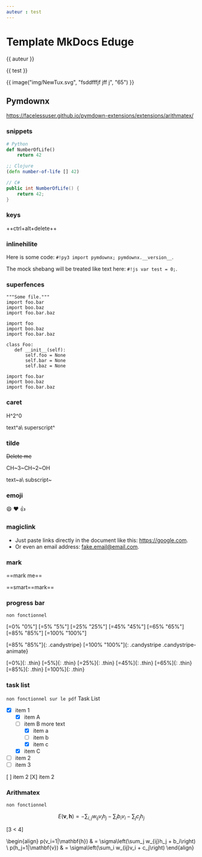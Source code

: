 ```yaml
---
auteur : test
---
```



# Template MkDocs Eduge


{{ auteur }}


{{ test }}  

<!-- {{ image("img/1024.jpg", "tanos    jff j", "50") }} -->


{{ image("img/NewTux.svg", "fsddfffjf    jff j", "65") }}




## Pymdownx
https://facelessuser.github.io/pymdown-extensions/extensions/arithmatex/ 
 

### snippets
``` python
# Python
def NumberOfLife()
    return 42

```

``` clojure
;; Clojure
(defn number-of-life [] 42)

```

``` csharp
// C#
public int NumberOfLife() {
    return 42;
}

```

### keys 
++ctrl+alt+delete++





### inlinehilite
Here is some code: `#!py3 import pymdownx; pymdownx.__version__`.

The mock shebang will be treated like text here: ` #!js var test = 0; `.





### superfences
``` {linenums="10"}
"""Some file."""
import foo.bar
import boo.baz
import foo.bar.baz
```
 
```{.py3 hl_lines="1-2 5 7-8" linenums="10"}
import foo
import boo.baz
import foo.bar.baz

class Foo:
   def __init__(self):
       self.foo = None
       self.bar = None
       self.baz = None
```

```{.py3 title="My Cool Header"}
import foo.bar
import boo.baz
import foo.bar.baz
```


### caret
H^2^0

text^a\ superscript^
  

### tilde
~~Delete me~~

CH~3~CH~2~OH

text~a\ subscript~



### emoji 
:smile: :heart: :thumbsup:


### magiclink
- Just paste links directly in the document like this: https://google.com.
- Or even an email address: fake.email@email.com. 



### mark

==mark me==

==smart==mark==



### progress bar  
`non fonctionnel`

[=0% "0%"]
[=5% "5%"]
[=25% "25%"]
[=45% "45%"]
[=65% "65%"]
[=85% "85%"]
[=100% "100%"]

[=85% "85%"]{: .candystripe}
[=100% "100%"]{: .candystripe .candystripe-animate}

[=0%]{: .thin}
[=5%]{: .thin}
[=25%]{: .thin}
[=45%]{: .thin}
[=65%]{: .thin}
[=85%]{: .thin}
[=100%]{: .thin}





### task list
`non fonctionnel sur le pdf`
Task List

- [X] item 1
    * [X] item A
    * [ ] item B
        more text
        + [x] item a
        + [ ] item b
        + [x] item c
    * [X] item C
- [ ] item 2
- [ ] item 3

[ ] item 2
[X] item 2











### Arithmatex
`non fonctionnel`


$$
E(\mathbf{v}, \mathbf{h}) = -\sum_{i,j}w_{ij}v_i h_j - \sum_i b_i v_i - \sum_j c_j h_j
$$

\[3 < 4\]

\begin{align}
    p(v_i=1|\mathbf{h}) & = \sigma\left(\sum_j w_{ij}h_j + b_i\right) \\
    p(h_j=1|\mathbf{v}) & = \sigma\left(\sum_i w_{ij}v_i + c_j\right)
\end{align}
